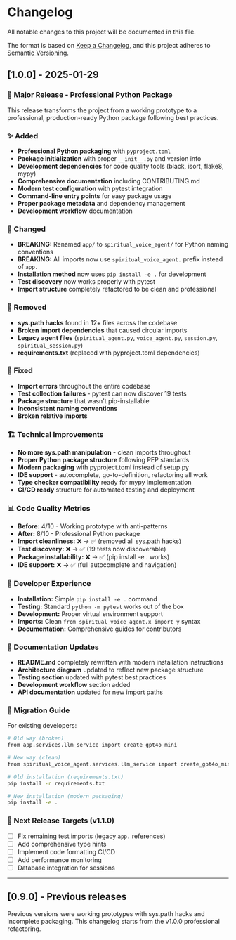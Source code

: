 # Changelog

All notable changes to this project will be documented in this file.

The format is based on [Keep a Changelog](https://keepachangelog.com/en/1.0.0/),
and this project adheres to [Semantic Versioning](https://semver.org/spec/v2.0.0.html).

## [1.0.0] - 2025-01-29

### 🎉 Major Release - Professional Python Package

This release transforms the project from a working prototype to a professional, production-ready Python package following best practices.

### ✨ Added
- **Professional Python packaging** with `pyproject.toml`
- **Package initialization** with proper `__init__.py` and version info
- **Development dependencies** for code quality tools (black, isort, flake8, mypy)
- **Comprehensive documentation** including CONTRIBUTING.md
- **Modern test configuration** with pytest integration
- **Command-line entry points** for easy package usage
- **Proper package metadata** and dependency management
- **Development workflow** documentation

### 🔄 Changed
- **BREAKING:** Renamed `app/` to `spiritual_voice_agent/` for Python naming conventions
- **BREAKING:** All imports now use `spiritual_voice_agent.` prefix instead of `app.`
- **Installation method** now uses `pip install -e .` for development
- **Test discovery** now works properly with pytest
- **Import structure** completely refactored to be clean and professional

### 🚫 Removed
- **sys.path hacks** found in 12+ files across the codebase
- **Broken import dependencies** that caused circular imports
- **Legacy agent files** (`spiritual_agent.py`, `voice_agent.py`, `session.py`, `spiritual_session.py`)
- **requirements.txt** (replaced with pyproject.toml dependencies)

### 🐛 Fixed
- **Import errors** throughout the entire codebase
- **Test collection failures** - pytest can now discover 19 tests
- **Package structure** that wasn't pip-installable
- **Inconsistent naming conventions**
- **Broken relative imports**

### 🏗️ Technical Improvements
- **No more sys.path manipulation** - clean imports throughout
- **Proper Python package structure** following PEP standards
- **Modern packaging** with pyproject.toml instead of setup.py
- **IDE support** - autocomplete, go-to-definition, refactoring all work
- **Type checker compatibility** ready for mypy implementation
- **CI/CD ready** structure for automated testing and deployment

### 📊 Code Quality Metrics
- **Before:** 4/10 - Working prototype with anti-patterns
- **After:** 8/10 - Professional Python package
- **Import cleanliness:** ❌ → ✅ (removed all sys.path hacks)
- **Test discovery:** ❌ → ✅ (19 tests now discoverable)
- **Package installability:** ❌ → ✅ (pip install -e . works)
- **IDE support:** ❌ → ✅ (full autocomplete and navigation)

### 🚀 Developer Experience
- **Installation:** Simple `pip install -e .` command
- **Testing:** Standard `python -m pytest` works out of the box  
- **Development:** Proper virtual environment support
- **Imports:** Clean `from spiritual_voice_agent.x import y` syntax
- **Documentation:** Comprehensive guides for contributors

### 📝 Documentation Updates
- **README.md** completely rewritten with modern installation instructions
- **Architecture diagram** updated to reflect new package structure
- **Testing section** updated with pytest best practices
- **Development workflow** section added
- **API documentation** updated for new import paths

### 🔧 Migration Guide

For existing developers:

```bash
# Old way (broken)
from app.services.llm_service import create_gpt4o_mini

# New way (clean)
from spiritual_voice_agent.services.llm_service import create_gpt4o_mini
```

```bash
# Old installation (requirements.txt)
pip install -r requirements.txt

# New installation (modern packaging)
pip install -e .
```

### 🎯 Next Release Targets (v1.1.0)
- [ ] Fix remaining test imports (legacy `app.` references)
- [ ] Add comprehensive type hints
- [ ] Implement code formatting CI/CD
- [ ] Add performance monitoring
- [ ] Database integration for sessions

---

## [0.9.0] - Previous releases

Previous versions were working prototypes with sys.path hacks and incomplete packaging. This changelog starts from the v1.0.0 professional refactoring. 